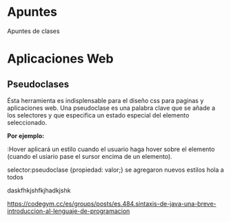 # Apuntes
Apuntes de clases
# Aplicaciones Web
## Pseudoclases
Ésta herramienta es indisplensable para el diseño css para paginas y aplicaciones web.
Una pseudoclase es una palabra clave que se añade a los selectores y que especifica un estado especial del elemento seleccionado.

**Por ejemplo:**

:Hover aplicará un estilo cuando el usuario haga hover sobre el elemento (cuando el usiario pase el sursor encima de un elemento).

selector:pseudoclase {propiedad: valor;}
se agregaron nuevos estilos
hola a todos

daskfhkjshfkjhadkjshk

https://codegym.cc/es/groups/posts/es.484.sintaxis-de-java-una-breve-introduccion-al-lenguaje-de-programacion
